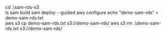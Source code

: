 
cd .\sam-rds-s3\
 ls
 sam build
 sam deploy --guided
 aws configure
echo "demo-sam-rds" > demo-sam-rds.txt   
 aws s3 cp demo-sam-rds.txt s3://demo-sam-rds/
 aws s3 rm .\demo-sam-rds.txt s3://demo-sam-rds/

